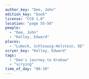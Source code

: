 ```yaml
---
author_key: "Dee, John"
edition_key: "book"
license: "CC0 1.0"
location: "page 55-56"
people:
  - "Dee, John"
  - "Kelley, Edward"
places:
  - "Lubeck, Schleswig-Holstein, DE"
scryer_key: "Kelley, Edward"
tags:
  - "Dee's journey to Krakow"
  - "scrying"
time_of_day: "08:30"
---
```

